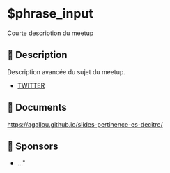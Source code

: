 # $phrase_input

Courte description du meetup

## 📜 Description

Description avancée du sujet du meetup.

- [TWITTER](https://twitter.com/speaker_username)

## 📂 Documents

https://agallou.github.io/slides-pertinence-es-decitre/

## 💖 Sponsors

- ..."